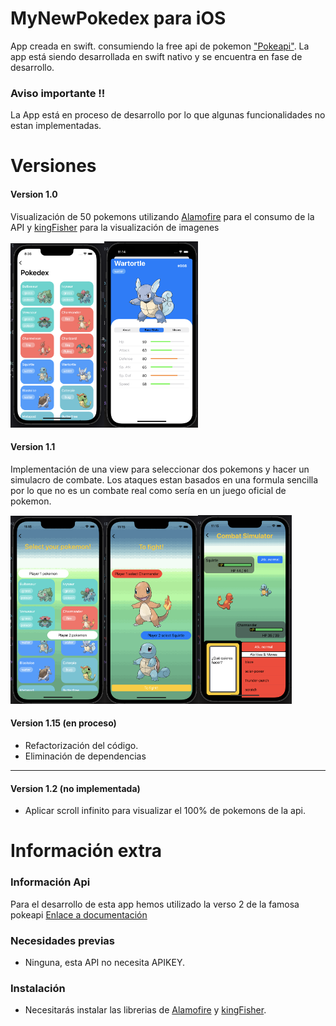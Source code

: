 # MyNewPokedex para iOS

App creada en swift. consumiendo la free api de pokemon ["Pokeapi"](https://pokeapi.co/).
La app está siendo desarrollada en swift nativo y se encuentra en fase de desarrollo.

### Aviso importante !!
 La App está en proceso de desarrollo por lo que algunas funcionalidades no estan implementadas.


# Versiones
#### Version 1.0
Visualización de 50 pokemons utilizando [Alamofire](https://github.com/Alamofire/Alamofire) para el consumo de la API y [kingFisher](https://github.com/onevcat/Kingfisher) para la visualización de imagenes

<img src="https://github.com/Pablomarke/GitImages/blob/main/appPokemonLista.png" width="150" /><img src="https://github.com/Pablomarke/GitImages/blob/main/appPokemonDetalle.png" width="150" />

#### Version 1.1
Implementación de una view para seleccionar dos pokemons y hacer un simulacro de combate. Los ataques estan basados en una formula sencilla por lo que no es un combate real como sería en un juego oficial de pokemon.

<img src="https://github.com/Pablomarke/GitImages/blob/main/appPokemonListacombat.png" width="150" /><img src="https://github.com/Pablomarke/GitImages/blob/main/appPokemonLSelect.png" width="150" /><img src="https://github.com/Pablomarke/GitImages/blob/main/appPokemonCombat.png" width="150" />

#### Version 1.15 (en proceso)
- Refactorización del código.
- Eliminación de dependencias

***
#### Version 1.2 (no implementada)
- Aplicar scroll infinito para visualizar el 100% de pokemons de la api. 


# Información extra
### Información Api

Para el desarrollo de esta app hemos utilizado la verso 2 de la famosa pokeapi [Enlace a documentación](https://pokeapi.co/docs/v2)
 
### Necesidades previas 
- Ninguna, esta API no necesita APIKEY.

### Instalación
- Necesitarás instalar las librerias de [Alamofire](https://github.com/Alamofire/Alamofire) y [kingFisher](https://github.com/onevcat/Kingfisher).
